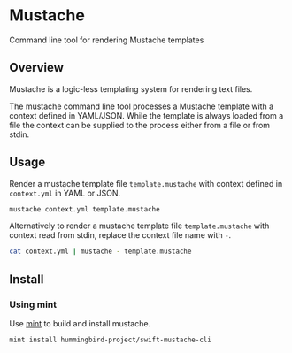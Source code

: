 # Mustache

Command line tool for rendering Mustache templates

## Overview

Mustache is a logic-less templating system for rendering text files.

The mustache command line tool processes a Mustache template with a context defined in YAML/JSON. While the template is always loaded from a file the context can be supplied to the process either from a file or from stdin.

## Usage

Render a mustache template file `template.mustache` with context defined in `context.yml` in YAML or JSON.

```bash
mustache context.yml template.mustache
```

Alternatively to render a mustache template file `template.mustache` with context read from stdin, replace the context file name with `-`.

```bash
cat context.yml | mustache - template.mustache
```

## Install

### Using mint

Use [mint](https://github.com/yonaskolb/Mint) to build and install mustache.

```bash
mint install hummingbird-project/swift-mustache-cli
```
